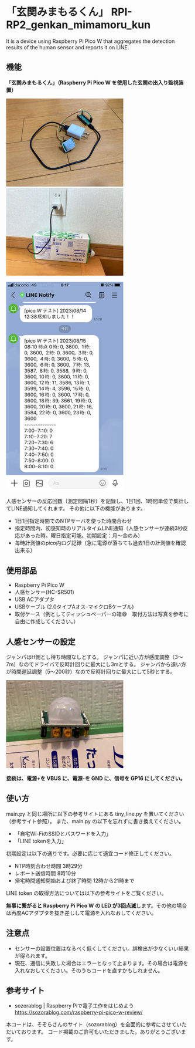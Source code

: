 # 「玄関みまもるくん」 RPI-RP2_genkan_mimamoru_kun
It is a device using Raspberry Pi Pico W that aggregates the detection results of the human sensor and reports it on LINE.


## 機能
**「玄関みまもるくん」（Raspberry Pi Pico W を使用した玄関の出入り監視装置）**

<img src="https://github.com/maki-makirou/RPI-RP2_genkan_mimamoru_kun/blob/main/IMG_5380.JPG" width="320px">　　<img src="https://github.com/maki-makirou/RPI-RP2_genkan_mimamoru_kun/blob/main/IMG_5493.JPG" width="320px">

<img src="https://github.com/maki-makirou/RPI-RP2_genkan_mimamoru_kun/blob/main/IMG_5575.jpg" width="320px">

人感センサーの反応回数（測定間隔1秒）を記録し、1日1回、1時間単位で集計してLINE通知してくれます。
その他に以下の機能があります。

- 1日1回指定時間でのNTPサーバを使った時間合わせ
- 指定時間内、初感知時のリアルタイムLINE通知（人感センサーが連続3秒反応があった時。曜日指定可能。初期設定：月～金のみ）
- 毎時計測値のpico内ログ記録（急に電源が落ちても過去1日の計測値を確認出来る）


## 使用部品
- Raspberry Pi Pico W
- 人感センサー(HC-SR501)
- USB ACアダプタ
- USBケーブル (2.0タイプAオス-マイクロBケーブル) 
- 取付ケース（例としてティッシュペーパーの箱😅　取付方法は写真を参考に自由に作成してください。）

## 人感センサーの設定
ジャンパはH側とし待ち時間なしとする。
ジャンパに近い方が感度調整（3〜7m）なのでドライバで反時計回りに最大にし3mとする。
ジャンパから遠い方が時間遅延調整（5〜200秒）なので反時計回りに最大にして5秒とする。

<img src="https://github.com/maki-makirou/RPI-RP2_genkan_mimamoru_kun/blob/main/IMG_5570.JPG" width="320px">

**接続は、電源+を VBUS に、電源-を GND に、信号を GP16 にしてください。**


## 使い方
main.py と同じ場所に以下の参考サイトにある tiny_line.py を置いてください（参考サイト参照）。
また、main.py の以下を忘れずに書き換えてください。

- 「自宅Wi-FiのSSIDとパスワードを入力」
- 「LINE tokenを入力」

初期設定は以下の通りです。必要に応じて適宜コード修正してください。
　
- NTP時刻合わせ時間 3時29分
- レポート送信時間 8時10分
- 帰宅時間通知開始および終了時間 12時から21時まで

LINE token の取得方法については以下の参考サイトをご覧ください。

**無事に繋がると Raspberry Pi Pico W の LED が3回点滅**します。その他の場合は再度ACアダプタを抜き差しして電源を入れなおしてください。


## 注意点
- センサーの設置位置はなるべく低くしてください。誤検出が少なくいい結果が得られます。
- 現在、通信に失敗した場合はエラーとなって止まります。その場合は電源を入れなおしてください。そのうちコードを直すかもしれません。


## 参考サイト
- sozorablog | Raspberry Piで電子工作をはじめよう
https://sozorablog.com/raspberry-pi-pico-w-review/

本コードは、そぞらさんのサイト（sozorablog）を全面的に参考にさせていただいております。
コード掲載のご許可もいただきました。ありがとうございます。
